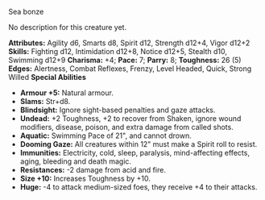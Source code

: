 Sea bonze

No description for this creature yet.

**Attributes:** Agility d6, Smarts d8, Spirit d12, Strength d12+4, Vigor
d12+2
**Skills:** Fighting d12, Intimidation d12+8, Notice d12+5, Stealth d10,
Swimming d12+9
**Charisma:** +4; **Pace:** 7; **Parry:** 8; **Toughness:** 26 (5)
**Edges:** Alertness, Combat Reflexes, Frenzy, Level Headed, Quick,
Strong Willed
**Special Abilities**
- **Armour +5:** Natural armour.
- **Slams:** Str+d8.
- **Blindsight:** Ignore sight-based penalties and gaze attacks.
- **Undead:** +2 Toughness, +2 to recover from Shaken, ignore wound
modifiers, disease, poison, and extra damage from called shots.
- **Aquatic:** Swimming Pace of 21", and cannot drown.
- **Dooming Gaze:** All creatures within 12" must make a Spirit roll to
resist.
- **Immunities:** Electricity, cold, sleep, paralysis, mind-affecting
effects, aging, bleeding and death magic.
- **Resistances:** -2 damage from acid and fire.
- **Size +10:** Increases Toughness by +10.
- **Huge:** -4 to attack medium-sized foes, they receive +4 to their
attacks.

